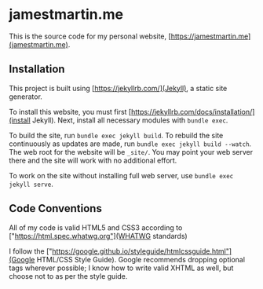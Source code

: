 # jamestmartin.me
This is the source code for my personal website, [https://jamestmartin.me](jamestmartin.me).

## Installation
This project is built using [https://jekyllrb.com/](Jekyll), a static site generator.

To install this website, you must first [https://jekyllrb.com/docs/installation/](install Jekyll).
Next, install all necessary modules with `bundle exec`.

To build the site, run `bundle exec jekyll build`.
To rebuild the site continuously as updates are made,
run `bundle exec jekyll build --watch`.
The web root for the website will be `_site/`.
You may point your web server there and the site will work with no additional effort.

To work on the site without installing full web server, use `bundle exec jekyll serve`.

## Code Conventions
All of my code is valid HTML5 and CSS3 according to ["https://html.spec.whatwg.org"](WHATWG standards)

I follow the ["https://google.github.io/styleguide/htmlcssguide.html"](Google HTML/CSS Style Guide).
Google recommends dropping optional tags wherever possible;
I know how to write valid XHTML as well, but choose not to as per the style guide.
